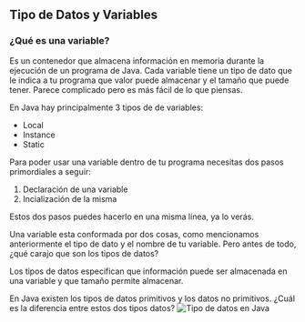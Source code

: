 ## Tipo de Datos y Variables

### ¿Qué es una variable?
Es un contenedor que almacena información en memoria durante la ejecución de un programa de Java.
Cada variable tiene un tipo de dato que le indica a tu programa que valor puede almacenar y el tamaño que puede tener. Parece complicado pero es más fácil de lo que piensas.

En Java hay principalmente 3 tipos de de variables:
- Local
- Instance
- Static

Para poder usar una variable dentro de tu programa necesitas dos pasos primordiales a seguir:
1. Declaración de una variable
2. Incialización de la misma

Estos dos pasos puedes hacerlo en una misma línea, ya lo verás.

Una variable esta conformada por dos cosas, como mencionamos anteriormente el tipo de dato y el nombre de tu variable. Pero antes de todo, ¿qué carajo que son los tipos de datos?

Los tipos de datos especifican que información puede ser almacenada en una variable y que tamaño permite almacenar.

En Java existen los tipos de datos primitivos y los datos no primitivos.
¿Cuál es la diferencia entre estos dos tipos datos?
![Tipo de datos en Java](https://www.google.com/url?sa=i&url=https%3A%2F%2Fwww.scaler.com%2Ftopics%2Fjava%2Fprimitive-data-types%2F&psig=AOvVaw0LYwGkmkHnAQVhdk4oHitA&ust=1723344045273000&source=images&cd=vfe&opi=89978449&ved=0CBEQjRxqFwoTCOjsrv-y6YcDFQAAAAAdAAAAABAE)
